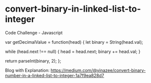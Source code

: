 # convert-binary-in-linked-list-to-integer
Code Challenge - Javascript

var getDecimalValue = function(head) {
  let binary = String(head.val);
  
  while (head.next !== null) {
    head = head.next;
    binary += head.val;
  }
  
  return parseInt(binary, 2);
};

Blog with Explanation:
https://medium.com/@yinazee/convert-binary-number-in-a-linked-list-to-integer-1a7f9ea828d7
